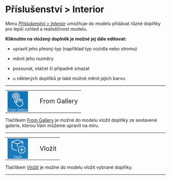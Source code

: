 
<h1>Příslušenství &gt; Interior</h1>

<p>Menu <u><i>Příslušenství &gt; Interior</i></u> umožňuje do modelu přidávat různé doplňky pro lepší vzhled a realističnost modelu.</p>

<p><b>Kliknutím na vložený doplněk je možné jej dále editovat:</b></p>
<ul>
  <li><p>upravit jeho přesný typ (například typ vozidla nebo stromu)</p></li>
  <li><p>měnit jeho rozměry</p></li>
  <li><p>posouvat, otáčet či případně smazat</p></li>
  <li><p>u některých doplňků je také možné měnit jejich barvu</p></li>
</ul>

<hr class="main"> <!-- Vodorovná čára jako oddělovač sekce -->

<table>
  <tr>
    <td>
      <div style="position: relative; width: 64px; height: 64px;">
        <img src="img/SelectIcon64x64.png" alt="SelectIcon64x64.png" width="64" height="64" />
        <div style="position: absolute; bottom: 0; width: 100%; background: none; color: white; font-size: 10px; text-align: center;">
          From Gallery
        </div>
      </div>
    </td>
    <td style="vertical-align: middle; font-size: 20px; padding-left: 30px;">
      From Gallery
    </td>
  </tr>
</table>

<p>Tlačítkem <u>From Gallery</u> je možné do modelu vložit doplňky ze sestavené galerie, kterou Vám můžeme upravit na míru.</p>

<hr class="main"> <!-- Vodorovná čára jako oddělovač sekce -->

<table>
  <tr>
    <td>
      <div style="position: relative; width: 64px; height: 64px;">
        <img src="img/MainInsert64x64.png" alt="MainInsert64x64.png" width="64" height="64" />
        <div style="position: absolute; bottom: 0; width: 100%; background: none; color: white; font-size: 10px; text-align: center;">
          Vložit
        </div>
      </div>
    </td>
    <td style="vertical-align: middle; font-size: 20px; padding-left: 30px;">
      Vložit
    </td>
  </tr>
</table>

<p>Tlačítkem <u>Vložit</u> je možné do modelu vložit vybrané doplňky.</p>

<hr class="main"> <!-- Vodorovná čára jako oddělovač sekce -->

<!-- product: HiStruct Building Configurator -->

